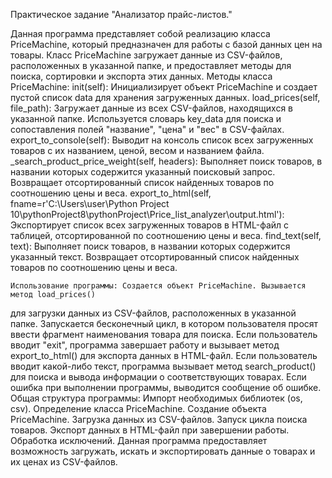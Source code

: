 Практическое задание "Анализатор прайс-листов."

Данная программа представляет собой реализацию класса PriceMachine, 
который предназначен для работы с базой данных цен на товары. Класс 
PriceMachine загружает данные из CSV-файлов, расположенных в указанной папке,
и предоставляет методы для поиска, сортировки и экспорта этих данных. Методы
класса PriceMachine:
    init(self): Инициализирует объект PriceMachine и создает пустой список data
для хранения загруженных данных. 
    load_prices(self, file_path): Загружает данные 
из всех CSV-файлов, находящихся в указанной папке. Используется словарь key_data
для поиска и сопоставления полей "название", "цена" и "вес" в CSV-файлах.
    export_to_console(self): Выводит на консоль список всех загруженных товаров
с их названием, ценой, весом и названием файла. 
    _search_product_price_weight(self, headers): Выполняет поиск товаров, в названии 
которых содержится указанный поисковый запрос. Возвращает отсортированный список
найденных товаров по соотношению цены и веса. 
    export_to_html(self, fname=r'C:\Users\user\Python Project 10\pythonProject8\pythonProject\Price_list_analyzer\output.html'): Экспортирует список
всех загруженных товаров в HTML-файл с таблицей, отсортированной по соотношению 
цены и веса. 
    find_text(self, text): Выполняет поиск товаров, в названии которых содержится
указанный текст. Возвращает отсортированный список найденных товаров по соотношению
цены и веса.

    Использование программы: Создается объект PriceMachine. Вызывается метод load_prices()
для загрузки данных из CSV-файлов, расположенных в указанной папке. Запускается 
бесконечный цикл, в котором пользователя просят ввести фрагмент наименования товара
для поиска. Если пользователь вводит "exit", программа завершает работу и вызывает
метод export_to_html() для экспорта данных в HTML-файл. Если пользователь вводит
какой-либо текст, программа вызывает метод search_product() для поиска и вывода 
информации о соответствующих товарах. Если ошибка при выполнении программы, выводится
сообщение об ошибке.
    Общая структура программы: Импорт необходимых библиотек (os, csv). Определение 
класса PriceMachine. Создание объекта PriceMachine. Загрузка данных из CSV-файлов. 
Запуск цикла поиска товаров. Экспорт данных в HTML-файл при завершении работы. 
Обработка исключений. Данная программа предоставляет возможность загружать, искать 
и экспортировать данные о товарах и их ценах из CSV-файлов.